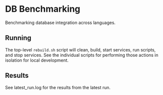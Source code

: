 # DB Benchmarking

Benchmarking database integration across languages.

## Running

The top-level `rebuild.sh` script will clean, build, start services, run scripts, and stop services.
See the individual scripts for performing those actions in isolation for local development.

## Results

See latest_run.log for the results from the latest run.
